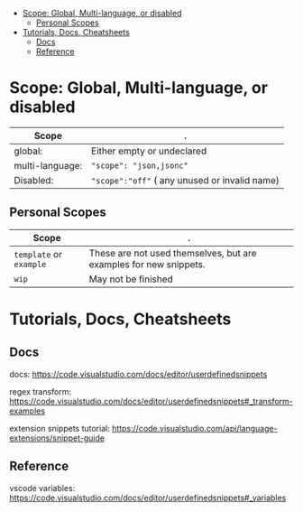 - [Scope: Global, Multi-language, or disabled](#scope-global-multi-language-or-disabled)
  - [Personal Scopes](#personal-scopes)
- [Tutorials, Docs, Cheatsheets](#tutorials-docs-cheatsheets)
  - [Docs](#docs)
  - [Reference](#reference)

# Scope: Global, Multi-language, or disabled

 | Scope           | .                                             |
 | --------------- | --------------------------------------------- |
 | global:         | Either empty or undeclared                    |
 | multi-language: | `"scope": "json,jsonc"`                       |
 | Disabled:       | `"scope":"off"` ( any unused or invalid name) |

## Personal Scopes

 | Scope                   | .                                             |
 | ----------------------- | --------------------------------------------- |
 | `template` or `example` | These are not used themselves, but are examples for new snippets. |
 | `wip`                   | May not be finished                           |

# Tutorials, Docs, Cheatsheets

## Docs

docs:
    https://code.visualstudio.com/docs/editor/userdefinedsnippets

regex transform:
    https://code.visualstudio.com/docs/editor/userdefinedsnippets#_transform-examples

extension snippets tutorial:
    https://code.visualstudio.com/api/language-extensions/snippet-guide

## Reference

vscode variables:
    https://code.visualstudio.com/docs/editor/userdefinedsnippets#_variables
